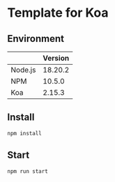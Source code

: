 # Template for Koa

## Environment

|         | Version |
| ------- | ------- |
| Node.js | 18.20.2 |
| NPM     | 10.5.0  |
| Koa     | 2.15.3  |

## Install

``` sh
npm install
```

## Start

``` sh
npm run start
```
